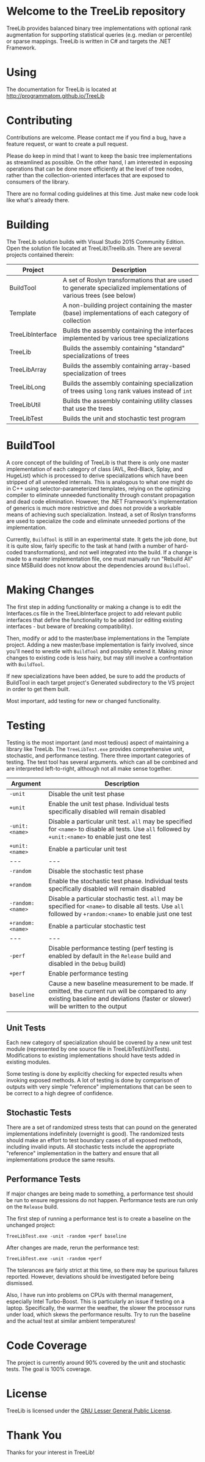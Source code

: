 Welcome to the TreeLib repository
===

TreeLib provides balanced binary tree implementations with optional rank augmentation for supporting statistical queries (e.g. median or percentile) or sparse mappings. TreeLib is written in C# and targets the .NET Framework.

Using
===

The documentation for TreeLib is located at http://programmatom.github.io/TreeLib

Contributing
===
Contributions are welcome. Please contact me if you find a bug, have a feature request, or want to create a pull request.

Please do keep in mind that I want to keep the basic tree implementations as streamlined as possible. On the other hand, I am interested in exposing operations that can be done more efficiently at the level of tree nodes, rather than the collection-oriented interfaces that are exposed to consumers of the library.

There are no formal coding guidelines at this time. Just make new code look like what's already there.

Building
===
The TreeLib solution builds with Visual Studio 2015 Community Edition. Open the solution file located at TreeLib\Treelib.sln. There are several projects contained therein:

Project|Description
---|---
BuildTool|A set of Roslyn transformations that are used to generate specialized implementations of various trees (see below)
Template|A non-building project containing the master (base) implementations of each category of collection
TreeLibInterface|Builds the assembly containing the interfaces implemented by various tree specializations
TreeLib|Builds the assembly containing "standard" specializations of trees
TreeLibArray|Builds the assembly containing array-based specialization of trees
TreeLibLong|Builds the assembly containing specialization of trees using `long` rank values instead of `int`
TreeLibUtil|Builds the assembly containing utility classes that use the trees
TreeLibTest|Builds the unit and stochastic test program

BuildTool
===
A core concept of the building of TreeLib is that there is only one master implementation of each category of class (AVL, Red-Black, Splay, and HugeList) which is processed to derive specializations which have been stripped of all unneeded internals. This is analogous to what one might do in C++ using selector-parameterized templates, relying on the optimizing compiler to eliminate unneeded functionality through constant propagation and dead code elimination. However, the .NET Framework's implementation of generics is much more restrictive and does not provide a workable means of achieving such specialization. Instead, a set of Roslyn transforms are used to specialize the code and eliminate unneeded portions of the implementation.

Currently, `BuildTool` is still in an experimental state. It gets the job done, but it is quite slow, fairly specific to the task at hand (with a number of hard-coded transformations), and not well integrated into the build. If a change is made to a master implementation file, one must manually run "Rebuild All" since MSBuild does not know about the dependencies around `BuildTool`.

Making Changes
===
The first step in adding functionality or making a change is to edit the Interfaces.cs file in the TreeLibInterface project to add relevant public interfaces that define the functionality to be added (or editing existing interfaces - but beware of breaking compatibility).

Then, modify or add to the master/base implementations in the Template project. Adding a new master/base implementation is fairly involved, since you'll need to wrestle with `BuildTool` and possibly extend it. Making minor changes to existing code is less hairy, but may still involve a confrontation with `BuildTool`.

If new specializations have been added, be sure to add the products of BuildTool in each target project's Generated subdirectory to the VS project in order to get them built.

Most important, add testing for new or changed functionality.

Testing
===
Testing is the most important (and most tedious) aspect of maintaining a library like TreeLib. The `TreeLibTest.exe` provides comprehensive unit, stochastic, and performance testing. There three important categories of testing. The test tool has several arguments. which can all be combined and are interpreted left-to-right, although not all make sense together.

Argument|Description
---|---
`-unit`|Disable the unit test phase
`+unit`|Enable the unit test phase. Individual tests specifically disabled will remain disabled
`-unit:<name>`|Disable a particular unit test. `all` may be specified for `<name>` to disable all tests. Use `all` followed by `+unit:<name>` to enable just one test
`+unit:<name>`|Enable a particular unit test
---|---
`-random`|Disable the stochastic test phase
`+random`|Enable the stochastic test phase. Individual tests specifically disabled will remain disabled
`-random:<name>`|Disable a particular stochastic test. `all` may be specified for `<name>` to disable all tests. Use `all` followed by `+random:<name>` to enable just one test
`+random:<name>`|Enable a particular stochastic test
---|---
`-perf`|Disable performance testing (perf testing is enabled by default in the `Release` build and disabled in the `Debug` build)
`+perf`|Enable performance testing
`baseline`|Cause a new baseline measurement to be made. If omitted, the current run will be compared to any existing baseline and deviations (faster or slower) will be written to the output

Unit Tests
---
Each new category of specialization should be covered by a new unit test module (represented by one source file in TreeLibTest\UnitTests). Modifications to existing implementations should have tests added in existing modules.

Some testing is done by explicitly checking for expected results when invoking exposed methods. A lot of testing is done by comparison of outputs with very simple "reference" implementations that can be seen to be correct to a high degree of confidence.

Stochastic Tests
---
There are a set of randomized stress tests that can pound on the generated implementations indefinitely (overnight is good). The randomized tests should make an effort to test boundary cases of all exposed methods, including invalid inputs. All stochastic tests include the appropriate "reference" implementation in the battery and ensure that all implementations produce the same results.

Performance Tests
---
If major changes are being made to something, a performance test should be run to ensure regressions do not happen. Performance tests are run only on the `Release` build.

The first step of running a performance test is to create a baseline on the unchanged project:

`TreeLibTest.exe -unit -random +perf baseline`

After changes are made, rerun the performance test:

`TreeLibTest.exe -unit -random +perf`

The tolerances are fairly strict at this time, so there may be spurious failures reported. However, deviations should be investigated before being dismissed.

Also, I have run into problems on CPUs with thermal management, especially Intel Turbo-Boost. This is particularly an issue if testing on a laptop. Specifically, the warmer the weather, the slower the processor runs under load, which skews the performance results. Try to run the baseline and the actual test at similar ambient temperatures!

Code Coverage
===
The project is currently around 90% covered by the unit and stochastic tests. The goal is 100% coverage.

License
===
TreeLib is licensed under the [GNU Lesser General Public License][1].

Thank You
===
Thanks for your interest in TreeLib!

[1]: http://www.gnu.org/licenses/lgpl-3.0-standalone.html

